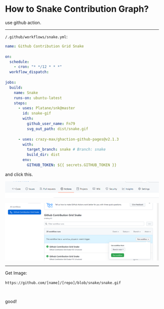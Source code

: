 # How to Snake Contribution Graph?

use github action.

---

`/.github/workflows/snake.yml`:

```yaml
name: Github Contribution Grid Snake

on:
  schedule:
    - cron: "* */12 * * *"
  workflow_dispatch:

jobs:
  build:
    name: Snake
    runs-on: ubuntu-latest
    steps:
      - uses: Platane/snk@master
        id: snake-gif
        with:
          github_user_name: Fn79
          svg_out_path: dist/snake.gif

      - uses: crazy-max/ghaction-github-pages@v2.1.3
        with:
          target_branch: snake # Branch: snake
          build_dir: dist
        env:
          GITHUB_TOKEN: ${{ secrets.GITHUB_TOKEN }}
```

and click this.

<a href="https://github.com/Fn79/Fn79/actions"><img src="h.png"></a>

<a href="https://github.com/Fn79/Fn79/actions"><img src="h2.png"></a>

---

Get Image:

`https://github.com/[name]/[repo]/blob/snake/snake.gif`

<br>

good!